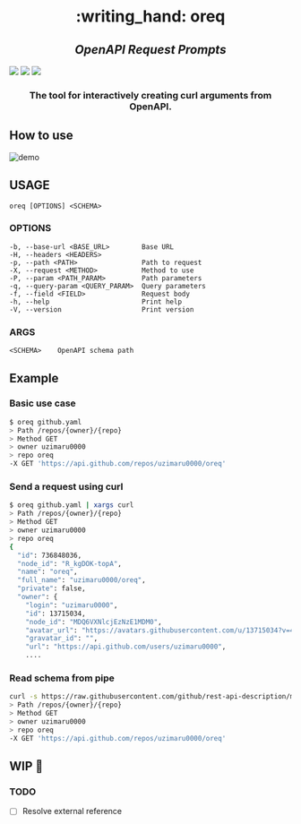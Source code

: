 <h1 align="center">:writing_hand: oreq</h1>

<h2 align="center"><em>OpenAPI Request Prompts</em></h2>

[![](https://img.shields.io/github/license/uzimaru0000/oreq?style=for-the-badge)](https://github.com/uzimaru0000/oreq/blob/master/LICENSE)
[![](https://img.shields.io/github/v/release/uzimaru0000/oreq?style=for-the-badge)](https://github.com/uzimaru0000/oreq/releases/latest)
![](https://img.shields.io/github/downloads/uzimaru0000/oreq/total?style=for-the-badge)

<h3 align="center">The tool for interactively creating curl arguments from OpenAPI.</h4>

## How to use

![demo](./.github/images/demo.gif)

## USAGE
```
oreq [OPTIONS] <SCHEMA>
```

### OPTIONS
```
-b, --base-url <BASE_URL>        Base URL
-H, --headers <HEADERS>
-p, --path <PATH>                Path to request
-X, --request <METHOD>           Method to use
-P, --param <PATH_PARAM>         Path parameters
-q, --query-param <QUERY_PARAM>  Query parameters
-f, --field <FIELD>              Request body
-h, --help                       Print help
-V, --version                    Print version
```

### ARGS
```
<SCHEMA>    OpenAPI schema path
```

## Example

### Basic use case

```bash
$ oreq github.yaml
> Path /repos/{owner}/{repo}
> Method GET
> owner uzimaru0000
> repo oreq
-X GET 'https://api.github.com/repos/uzimaru0000/oreq'
```

### Send a request using curl

```bash
$ oreq github.yaml | xargs curl
> Path /repos/{owner}/{repo}
> Method GET
> owner uzimaru0000
> repo oreq
{
  "id": 736848036,
  "node_id": "R_kgDOK-topA",
  "name": "oreq",
  "full_name": "uzimaru0000/oreq",
  "private": false,
  "owner": {
    "login": "uzimaru0000",
    "id": 13715034,
    "node_id": "MDQ6VXNlcjEzNzE1MDM0",
    "avatar_url": "https://avatars.githubusercontent.com/u/13715034?v=4",
    "gravatar_id": "",
    "url": "https://api.github.com/users/uzimaru0000",
    ....
```

### Read schema from pipe

```bash
curl -s https://raw.githubusercontent.com/github/rest-api-description/main/descriptions/api.github.com/api.github.com.yaml | oreq -
> Path /repos/{owner}/{repo}
> Method GET
> owner uzimaru0000
> repo oreq
-X GET 'https://api.github.com/repos/uzimaru0000/oreq'
```

## WIP :construction:

### TODO

- [ ] Resolve external reference
